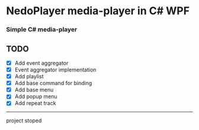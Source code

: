 # NedoPlayer media-player in C# WPF

### Simple C# media-player

## TODO

- [X] Add event aggregator
- [X] Event aggregator implementation
- [X] Add playlist
- [X] Add base command for binding
- [X] Add base menu
- [X] Add popup menu
- [X] Add repeat track

---
project stoped
